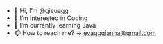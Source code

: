 - 👋 Hi, I’m @gieuagg
- 👀 I’m interested in Coding
- 🌱 I’m currently learning Java
- 📫 How to reach me? -> evagggianna@gmail.com

<!---
gieuagg/gieuagg is a ✨ special ✨ repository because its `README.md` (this file) appears on your GitHub profile.
You can click the Preview link to take a look at your changes.
--->
